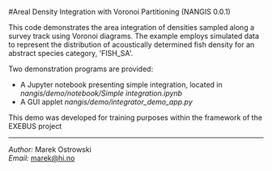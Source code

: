 #Areal Density Integration with Voronoi Partitioning (NANGIS 0.0.1)

This code demonstrates the area integration of densities sampled along a survey track using Voronoi diagrams. 
The example employs simulated data to represent the distribution of acoustically determined fish density for an abstract 
species category, 'FISH_SA'.

Two demonstration programs are provided:

- A Jupyter notebook presenting simple integration, located in *nangis/demo/notebook/Simple integration.ipynb*
- A GUI applet *nangis/demo/integrator_demo_app.py*

This demo was developed for training purposes within the framework of the EXEBUS project

---

*Author:* Marek Ostrowski  
*Email:* [marek@hi.no](mailto:marek@hi.no)